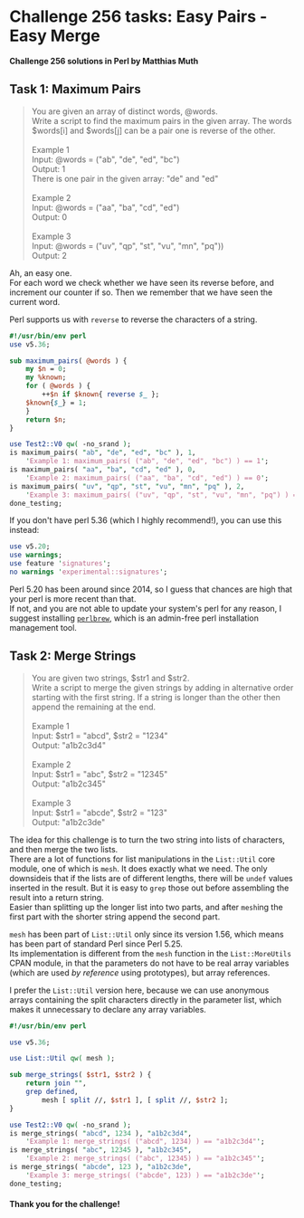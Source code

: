 # Challenge 256 tasks: Easy Pairs - Easy Merge
**Challenge 256 solutions in Perl by Matthias Muth**

## Task 1: Maximum Pairs

> You are given an array of distinct words, @words.<br/>
> Write a script to find the maximum pairs in the given array. The words $words[i] and $words[j] can be a pair one is reverse of the other.<br/>
> <br/>
> Example 1<br/>
> Input: @words = ("ab", "de", "ed", "bc")<br/>
> Output: 1<br/>
> There is one pair in the given array: "de" and "ed"<br/>
> <br/>
> Example 2<br/>
> Input: @words = ("aa", "ba", "cd", "ed")<br/>
> Output: 0<br/>
> <br/>
> Example 3<br/>
> Input: @words = ("uv", "qp", "st", "vu", "mn", "pq"))<br/>
> Output: 2<br/>

Ah, an easy one.<br/>
For each word we check whether we have seen its reverse before, and increment
our counter if so. Then we remember that we have seen the current word.

Perl supports us with `reverse` to reverse the characters of a string.

```perl
#!/usr/bin/env perl
use v5.36;

sub maximum_pairs( @words ) {
    my $n = 0;
    my %known;
    for ( @words ) {
        ++$n if $known{ reverse $_ };
	$known{$_} = 1;
    }
    return $n;
}

use Test2::V0 qw( -no_srand );
is maximum_pairs( "ab", "de", "ed", "bc" ), 1,
    'Example 1: maximum_pairs( ("ab", "de", "ed", "bc") ) == 1';
is maximum_pairs( "aa", "ba", "cd", "ed" ), 0,
    'Example 2: maximum_pairs( ("aa", "ba", "cd", "ed") ) == 0';
is maximum_pairs( "uv", "qp", "st", "vu", "mn", "pq" ), 2,
    'Example 3: maximum_pairs( ("uv", "qp", "st", "vu", "mn", "pq") ) == 2';
done_testing;
```

If you don't have perl 5.36 (which I highly recommend!), you can use this
instead: 
```perl
use v5.20;
use warnings;
use feature 'signatures';
no warnings 'experimental::signatures';
```
Perl 5.20 has been around since 2014, so I guess that chances are high
that your perl is more recent than that.<br/>
If not, and you are not able to update your system's perl for any reason,
I suggest installing [`perlbrew`](https://perlbrew.pl),
which is an admin-free perl installation management tool.


## Task 2: Merge Strings

> You are given two strings, $str1 and $str2.<br/>
> Write a script to merge the given strings by adding in alternative order starting with the first string. If a string is longer than the other then append the remaining at the end.<br/>
> <br/>
> Example 1<br/>
> Input: $str1 = "abcd", $str2 = "1234"<br/>
> Output: "a1b2c3d4"<br/>
> <br/>
> Example 2<br/>
> Input: $str1 = "abc", $str2 = "12345"<br/>
> Output: "a1b2c345"<br/>
> <br/>
> Example 3<br/>
> Input: $str1 = "abcde", $str2 = "123"<br/>
> Output: "a1b2c3de"<br/>

The idea for this challenge is to turn the two string into lists of characters,
and then merge the two lists.<br/>
There are a lot of functions for list manipulations in the `List::Util` core
module, one of which is `mesh`. It does exactly what we need.
The only downsideis that if the lists are of different lengths, there will be
`undef` values inserted in the result. But it is easy to `grep` those out
before assembling the result into a return string.<br/>
Easier than splitting up the longer list into two parts, and after
`mesh`ing the first part with the shorter string append the second part.

`mesh` has been part of `List::Util` only since its version 1.56,
which means has been part of standard Perl since Perl 5.25.<br/>
Its implementation is different from the `mesh` function in the
`List::MoreUtils` CPAN module, in that the parameters do not have to be
real array variables (which are used *by reference* using prototypes),
but array references.

I prefer the `List::Util` version here,
because we can use anonymous arrays containing the split characters
directly in the parameter list,
which makes it unnecessary to declare any array variables.

```perl
#!/usr/bin/env perl

use v5.36;

use List::Util qw( mesh );

sub merge_strings( $str1, $str2 ) {
    return join "",
	grep defined,
	    mesh [ split //, $str1 ], [ split //, $str2 ];
}

use Test2::V0 qw( -no_srand );
is merge_strings( "abcd", 1234 ), "a1b2c3d4",
    'Example 1: merge_strings( ("abcd", 1234) ) == "a1b2c3d4"';
is merge_strings( "abc", 12345 ), "a1b2c345",
    'Example 2: merge_strings( ("abc", 12345) ) == "a1b2c345"';
is merge_strings( "abcde", 123 ), "a1b2c3de",
    'Example 3: merge_strings( ("abcde", 123) ) == "a1b2c3de"';
done_testing;
```

#### **Thank you for the challenge!**
